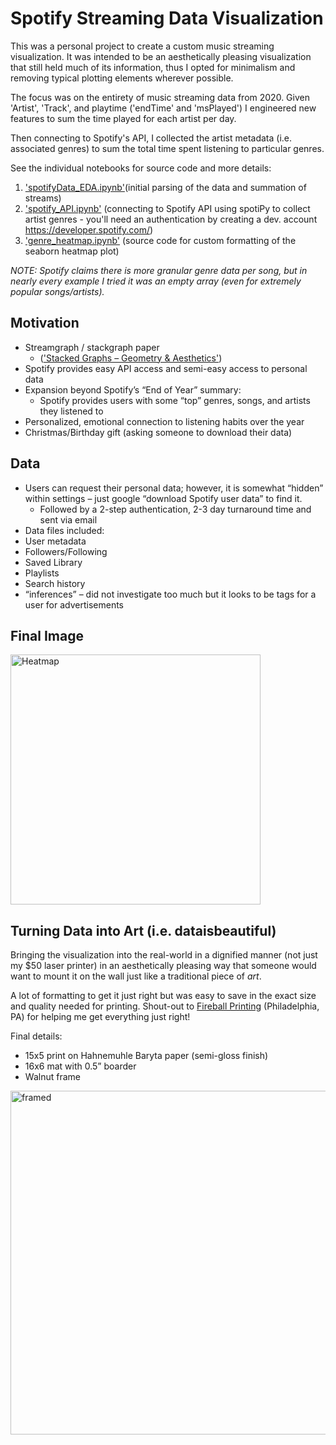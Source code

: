 # Spotify Streaming Data Visualization

This was a personal project to create a custom music streaming visualization. It was intended to be an aesthetically pleasing visualization that still held much of its information, thus I opted for minimalism and removing typical plotting elements wherever possible.

The focus was on the entirety of music streaming data from 2020.  Given 'Artist', 'Track', and playtime ('endTime' and 'msPlayed') I engineered new features to sum the time played for each artist per day.  

Then connecting to Spotify's API, I collected the artist metadata (i.e. associated genres) to sum the total time spent listening to particular genres.

See the individual notebooks for source code and more details:
1. ['spotifyData_EDA.ipynb'](./spotifyData_EDA.ipynb)(initial parsing of the data and summation of streams)
2. ['spotify_API.ipynb'](./spotify_API.ipynb) (connecting to Spotify API using spotiPy to collect artist genres - you'll need an authentication by creating a dev. account https://developer.spotify.com/)
3. ['genre_heatmap.ipynb'](./genre_heatmap.ipynb) (source code for custom formatting of the seaborn heatmap plot)

_NOTE: Spotify claims there is more granular genre data per song, but in nearly every example I tried it was an empty array (even for extremely popular songs/artists)._
## Motivation
- Streamgraph / stackgraph paper
  -  (['Stacked Graphs – Geometry & Aesthetics'](http://www.science.smith.edu/dftwiki/images/d/de/ThemeRiver_StackedGraphs.pdf))
- Spotify provides easy API access and semi-easy access to personal data
- Expansion beyond Spotify’s “End of Year” summary:
  - Spotify provides users with some “top” genres, songs, and artists they listened to
- Personalized, emotional connection to listening habits over the year
- Christmas/Birthday gift (asking someone to download their data)

## Data
- Users can request their personal data; however, it is somewhat “hidden” within settings – just google “download Spotify user data” to find it.  
  - Followed by a 2-step authentication, 2-3 day turnaround time and sent via email
-  Data files included:
  - User metadata
  - Followers/Following
  - Saved Library
  - Playlists
  - Search history
  - “inferences” – did not investigate too much but it looks to be tags for a user for advertisements
## Final Image
<img src="https://user-images.githubusercontent.com/26121178/119858361-66b5aa00-bee2-11eb-8349-e5de9cc4a739.jpeg" alt="Heatmap" width="400"/> 

## Turning Data into Art (i.e. dataisbeautiful)
Bringing the visualization into the real-world in a dignified manner (not just my $50 laser printer) in an aesthetically pleasing way that someone would want to mount it on the wall just like a traditional piece of _art_.

A lot of formatting to get it just right but was easy to save in the exact size and quality needed for printing.
Shout-out to [Fireball Printing](https://fireballprinting.com/) (Philadelphia, PA) for helping me get everything just right! 

Final details:
  - 15x5 print on Hahnemuhle Baryta paper (semi-gloss finish)
  - 16x6 mat with 0.5” boarder
  - Walnut frame  

<img src="https://user-images.githubusercontent.com/26121178/120054716-88f11a00-bfff-11eb-9090-759a334c043f.jpg" alt="framed" width="550"/> 


